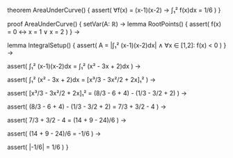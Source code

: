 theorem AreaUnderCurve() {
  assert(
    ∀f(x) = (x-1)(x-2) →
    ∫₁² f(x)dx = 1/6
  )
}

proof AreaUnderCurve() {
  setVar(A: ℝ) →
  lemma RootPoints() {
    assert(
      f(x) = 0 ↔ x = 1 ∨ x = 2
    )
  } →
  
  lemma IntegralSetup() {
    assert(
      A = |∫₁² (x-1)(x-2)dx| ∧
      ∀x ∈ [1,2]: f(x) < 0
    )
  } →
  
  assert(
    ∫₁² (x-1)(x-2)dx =
    ∫₁² (x² - 3x + 2)dx
  ) →
  
  assert(
    ∫₁² (x² - 3x + 2)dx =
    [x³/3 - 3x²/2 + 2x]₁²
  ) →
  
  assert(
    [x³/3 - 3x²/2 + 2x]₁² = 
    (8/3 - 6 + 4) - (1/3 - 3/2 + 2)
  ) →
  
  assert(
    (8/3 - 6 + 4) - (1/3 - 3/2 + 2) =
    7/3 + 3/2 - 4
  ) →
  
  assert(
    7/3 + 3/2 - 4 =
    (14 + 9 - 24)/6
  ) →
  
  assert(
    (14 + 9 - 24)/6 = -1/6
  ) →
  
  assert(
    |-1/6| = 1/6
  )
}